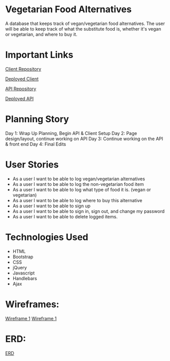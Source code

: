 # Vegetarian Food Alternatives
A database that keeps track of vegan/vegetarian food alternatives. The user will be able to keep track of what the substitute food is, whether it's vegan or vegetarian, and where to buy it.

# Important Links
[Client Repository](https://github.com/deadwoman/veg-alt-client)

[Deployed Client](https://deadwoman.github.io/veg-alt-client/)

[API Repository](https://github.com/deadwoman/veg-atl-api)

[Deployed API](https://shrouded-oasis-07530.herokuapp.com/)

# Planning Story
Day 1: Wrap Up Planning, Begin API & Client Setup
Day 2: Page design/layout, continue working on API
Day 3: Continue working on the API & front end
Day 4: Final Edits

# User Stories
- As a user I want to be able to log vegan/vegetarian alternatives
- As a user I want to be able to log the non-vegetarian food item
- As a user I want to be able to log what type of food it is. (vegan or vegetarian)
- As a user I want to be able to log where to buy this alternative
- As a user I want to be able to sign up
- As a user I want to be able to sign in, sign out, and change my password
- As a user I want to be able to delete logged items.

# Technologies Used
- HTML
- Bootstrap
- CSS
- jQuery
- Javascript
- Handlebars
- Ajax

# Wireframes:

[Wireframe 1](https://imgur.com/a/gXUihtJ)
[Wireframe 1](https://imgur.com/a/dzfyXns)

# ERD:
[ERD](https://imgur.com/a/SCOhinM)
